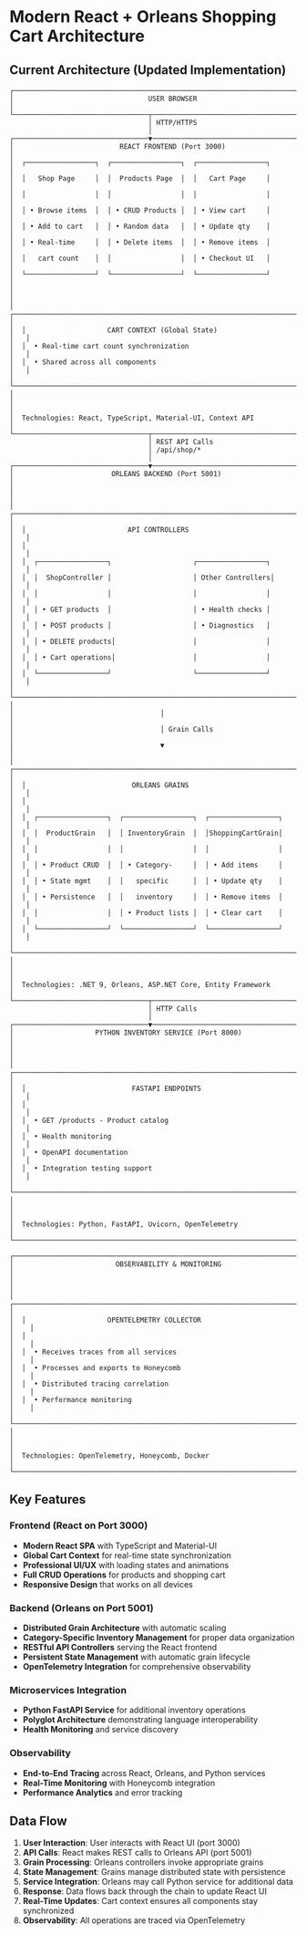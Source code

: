 # Modern React + Orleans Shopping Cart Architecture

## Current Architecture (Updated Implementation)

```
┌─────────────────────────────────────────────────────────────────────────────────┐
│                                 USER BROWSER                                   │
└─────────────────────────────────┬───────────────────────────────────────────────┘
                                  │ HTTP/HTTPS
                                  │
┌─────────────────────────────────▼───────────────────────────────────────────────┐
│                          REACT FRONTEND (Port 3000)                           │
│  ┌─────────────────┐  ┌─────────────────┐  ┌─────────────────┐                │
│  │   Shop Page     │  │  Products Page  │  │   Cart Page     │                │
│  │                 │  │                 │  │                 │                │
│  │ • Browse items  │  │ • CRUD Products │  │ • View cart     │                │
│  │ • Add to cart   │  │ • Random data   │  │ • Update qty    │                │
│  │ • Real-time     │  │ • Delete items  │  │ • Remove items  │                │
│  │   cart count    │  │                 │  │ • Checkout UI   │                │
│  └─────────────────┘  └─────────────────┘  └─────────────────┘                │
│                                                                                │
│  ┌─────────────────────────────────────────────────────────────────────────┐   │
│  │                    CART CONTEXT (Global State)                         │   │
│  │  • Real-time cart count synchronization                               │   │
│  │  • Shared across all components                                       │   │
│  └─────────────────────────────────────────────────────────────────────────┘   │
│                                                                                │
│  Technologies: React, TypeScript, Material-UI, Context API                    │
└─────────────────────────────────┬───────────────────────────────────────────────┘
                                  │ REST API Calls
                                  │ /api/shop/*
                                  │
┌─────────────────────────────────▼───────────────────────────────────────────────┐
│                        ORLEANS BACKEND (Port 5001)                            │
│                                                                                │
│  ┌─────────────────────────────────────────────────────────────────────────┐   │
│  │                         API CONTROLLERS                                │   │
│  │                                                                         │   │
│  │  ┌─────────────────┐                    ┌─────────────────┐            │   │
│  │  │  ShopController │                    │ Other Controllers│            │   │
│  │  │                 │                    │                 │            │   │
│  │  │ • GET products  │                    │ • Health checks │            │   │
│  │  │ • POST products │                    │ • Diagnostics   │            │   │
│  │  │ • DELETE products│                   │                 │            │   │
│  │  │ • Cart operations│                   │                 │            │   │
│  │  └─────────────────┘                    └─────────────────┘            │   │
│  └─────────────────────────────────────────────────────────────────────────┘   │
│                                    │                                           │
│                                    │ Grain Calls                               │
│                                    ▼                                           │
│  ┌─────────────────────────────────────────────────────────────────────────┐   │
│  │                          ORLEANS GRAINS                                │   │
│  │                                                                         │   │
│  │  ┌─────────────────┐  ┌─────────────────┐  ┌─────────────────┐        │   │
│  │  │  ProductGrain   │  │ InventoryGrain  │  │ShoppingCartGrain│        │   │
│  │  │                 │  │                 │  │                 │        │   │
│  │  │ • Product CRUD  │  │ • Category-     │  │ • Add items     │        │   │
│  │  │ • State mgmt    │  │   specific      │  │ • Update qty    │        │   │
│  │  │ • Persistence   │  │   inventory     │  │ • Remove items  │        │   │
│  │  │                 │  │ • Product lists │  │ • Clear cart    │        │   │
│  │  └─────────────────┘  └─────────────────┘  └─────────────────┘        │   │
│  └─────────────────────────────────────────────────────────────────────────┘   │
│                                                                                │
│  Technologies: .NET 9, Orleans, ASP.NET Core, Entity Framework                │
└─────────────────────────────────┬───────────────────────────────────────────────┘
                                  │ HTTP Calls
                                  │
┌─────────────────────────────────▼───────────────────────────────────────────────┐
│                    PYTHON INVENTORY SERVICE (Port 8000)                       │
│                                                                                │
│  ┌─────────────────────────────────────────────────────────────────────────┐   │
│  │                          FASTAPI ENDPOINTS                             │   │
│  │                                                                         │   │
│  │  • GET /products - Product catalog                                     │   │
│  │  • Health monitoring                                                   │   │
│  │  • OpenAPI documentation                                               │   │
│  │  • Integration testing support                                         │   │
│  └─────────────────────────────────────────────────────────────────────────┘   │
│                                                                                │
│  Technologies: Python, FastAPI, Uvicorn, OpenTelemetry                        │
└────────────────────────────────────────────────────────────────────────────────┘

┌─────────────────────────────────────────────────────────────────────────────────┐
│                         OBSERVABILITY & MONITORING                             │
│                                                                                 │
│  ┌─────────────────────────────────────────────────────────────────────────┐    │
│  │                    OPENTELEMETRY COLLECTOR                             │    │
│  │                                                                         │    │
│  │  • Receives traces from all services                                   │    │
│  │  • Processes and exports to Honeycomb                                  │    │
│  │  • Distributed tracing correlation                                     │    │
│  │  • Performance monitoring                                              │    │
│  └─────────────────────────────────────────────────────────────────────────┘    │
│                                                                                 │
│  Technologies: OpenTelemetry, Honeycomb, Docker                                │
└─────────────────────────────────────────────────────────────────────────────────┘
```

## Key Features

### Frontend (React on Port 3000)
- **Modern React SPA** with TypeScript and Material-UI
- **Global Cart Context** for real-time state synchronization
- **Professional UI/UX** with loading states and animations
- **Full CRUD Operations** for products and shopping cart
- **Responsive Design** that works on all devices

### Backend (Orleans on Port 5001)
- **Distributed Grain Architecture** with automatic scaling
- **Category-Specific Inventory Management** for proper data organization
- **RESTful API Controllers** serving the React frontend
- **Persistent State Management** with automatic grain lifecycle
- **OpenTelemetry Integration** for comprehensive observability

### Microservices Integration
- **Python FastAPI Service** for additional inventory operations
- **Polyglot Architecture** demonstrating language interoperability
- **Health Monitoring** and service discovery

### Observability
- **End-to-End Tracing** across React, Orleans, and Python services
- **Real-Time Monitoring** with Honeycomb integration
- **Performance Analytics** and error tracking

## Data Flow

1. **User Interaction**: User interacts with React UI (port 3000)
2. **API Calls**: React makes REST calls to Orleans API (port 5001)
3. **Grain Processing**: Orleans controllers invoke appropriate grains
4. **State Management**: Grains manage distributed state with persistence
5. **Service Integration**: Orleans may call Python service for additional data
6. **Response**: Data flows back through the chain to update React UI
7. **Real-Time Updates**: Cart context ensures all components stay synchronized
8. **Observability**: All operations are traced via OpenTelemetry
